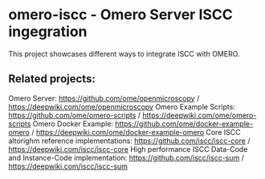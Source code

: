 # omero-iscc - Omero Server ISCC ingegration

This project showcases different ways to integrate ISCC with OMERO.


## Related projects:

Omero Server: https://github.com/ome/openmicroscopy / https://deepwiki.com/ome/openmicroscopy 
Omero Example Scripts: https://github.com/ome/omero-scripts / https://deepwiki.com/ome/omero-scripts
Omero Docker Example: https://github.com/ome/docker-example-omero / https://deepwiki.com/ome/docker-example-omero
Core ISCC altorighm reference implementations: https://github.com/iscc/iscc-core / https://deepwiki.com/iscc/iscc-core
High performance ISCC Data-Code and Instance-Code implementation: https://github.com/iscc/iscc-sum / https://deepwiki.com/iscc/iscc-sum
